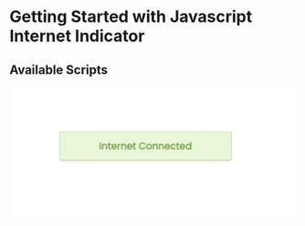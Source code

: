 # Getting Started with Javascript Internet Indicator


## Available Scripts

<img src="./Screenshot.png" alt="ss" />